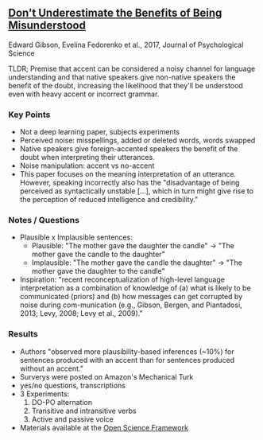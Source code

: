 ## [Don't Underestimate the Benefits of Being Misunderstood](http://web.mit.edu/futrell/www/papers/gibson2017dont.pdf)
Edward Gibson, Evelina Fedorenko et al., 2017, Journal of Psychological Science

TLDR; Premise that accent can be considered a noisy channel for language understanding and that native speakers give non-native speakers the benefit of the doubt, increasing the likelihood that they'll be understood even with heavy accent or incorrect grammar.

### Key Points
* Not a deep learning paper, subjects experiments
* Perceived noise: misspellings, added or deleted words, words swapped
* Native speakers give foreign-accented speakers the benefit of the doubt when interpreting their utterances.
* Noise manipulation: accent vs no-accent
* This paper focuses on the meaning interpretation of an utterance. However, speaking incorrectly also has the "disadvantage of being perceived as syntactically unstable [...], which in turn might give rise to the perception of reduced intelligence and credibility." 

### Notes / Questions
* Plausible x Implausible sentences:
    * Plausible: "The mother gave the daughter the candle" -> "The mother gave the candle to the daughter"
    * Implausible: "The mother gave the candle the daughter" -> "The mother gave the daughter to the candle"
* Inspiration: "recent reconceptualization of high-level language interpretation as a combination of knowledge of (a) what is likely to be communicated (priors) and (b) how messages can get corrupted by noise during com-munication (e.g., Gibson, Bergen, and Piantadosi, 2013; Levy, 2008; Levy et al., 2009)."

### Results
* Authors "observed more plausibility-based inferences (~10%) for sentences produced with an accent than for sentences produced without an accent."
* Surverys were posted on Amazon's Mechanical Turk
* yes/no questions, transcriptions
* 3 Experiments:
    1. DO-PO alternation
    2. Transitive and intransitive verbs
    3. Active and passive voice
* Materials available at the [Open Science Framework](https://osf.io/7c9bw)
